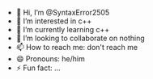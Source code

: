 - 👋 Hi, I’m @SyntaxError2505
- 👀 I’m interested in c++
- 🌱 I’m currently learning c++
- 💞️ I’m looking to collaborate on nothing
- 📫 How to reach me: don't reach me
- 😄 Pronouns: he/him
- ⚡ Fun fact: ...

<!---
SyntaxError2505/SyntaxError2505 is a ✨ special ✨ repository because its `README.md` (this file) appears on your GitHub profile.
You can click the Preview link to take a look at your changes.
--->
